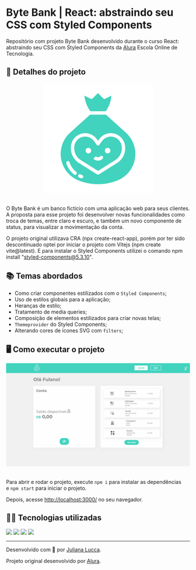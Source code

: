 # Byte Bank | React: abstraindo seu CSS com Styled Components

Repositório com projeto Byte Bank desenvolvido durante o curso React: abstraindo seu CSS com Styled Components da [Alura](https://www.alura.com.br/) Escola Online de Tecnologia.

## 📁 Detalhes do projeto

<div align="center">
	<img width=300px src="./public/donation.svg">
</div><br>

O Byte Bank é um banco fictício com uma aplicação web para seus clientes. A proposta para esse projeto foi desenvolver novas funcionalidades como troca de temas, entre claro e escuro, e também um novo componente de status, para visualizar a movimentação da conta.

O projeto original utilizava CRA (npx create-react-app), porém por ter sido descontinuado optei por iniciar o projeto com Vitejs (npm create vite@latest). E para instalar o Styled Components utilizei o comando npm install "styled-components@5.3.10".

## 📚 Temas abordados

* Como criar componentes estilizados com o `Styled Components`;
* Uso de estilos globais para a aplicação;
* Heranças de estilo;
* Tratamento de media queries;
* Composição de elementos estilizados para criar novas telas;
* `Themeprovider` do Styled Components;
* Alterando cores de ícones SVG com `filters`;

## 🖥️ Como executar o projeto

<div align="center">
	<img width=600px src="./public/git-byte-bank.gif">
</div><br>

Para abrir e rodar o projeto, execute `npm i` para instalar as dependências e `npm start` para iniciar o projeto.

Depois, acesse [http://localhost:3000/](http://localhost:3000/) no seu navegador.

## 👩‍💻 Tecnologias utilizadas

<div>
	<img src="https://img.shields.io/badge/vite-%23646CFF.svg?style=for-the-badge&logo=vite&logoColor=white">
	<img src="https://img.shields.io/badge/React-20232A?style=for-the-badge&logo=react&logoColor=61DAFB">
	<img src="https://img.shields.io/badge/JavaScript-F7DF1E?style=for-the-badge&logo=javascript&logoColor=black">
	<img src="https://img.shields.io/badge/styled--components-DB7093?style=for-the-badge&logo=styled-components&logoColor=white)">
</div>

<hr>

Desenvolvido com 💙 por [Juliana Lucca](https://www.linkedin.com/in/julianalucca/).

Projeto original desenvolvido por [Alura](https://www.alura.com.br/).